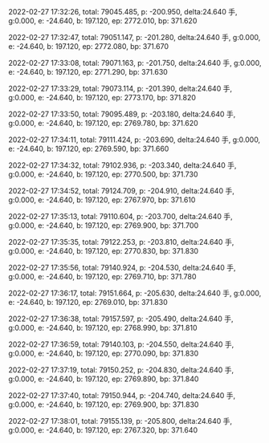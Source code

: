 2022-02-27 17:32:26, total: 79045.485, p: -200.950, delta:24.640 手, g:0.000, e: -24.640, b: 197.120, ep: 2772.010, bp: 371.620

2022-02-27 17:32:47, total: 79051.147, p: -201.280, delta:24.640 手, g:0.000, e: -24.640, b: 197.120, ep: 2772.080, bp: 371.670

2022-02-27 17:33:08, total: 79071.163, p: -201.750, delta:24.640 手, g:0.000, e: -24.640, b: 197.120, ep: 2771.290, bp: 371.630

2022-02-27 17:33:29, total: 79073.114, p: -201.390, delta:24.640 手, g:0.000, e: -24.640, b: 197.120, ep: 2773.170, bp: 371.820

2022-02-27 17:33:50, total: 79095.489, p: -203.180, delta:24.640 手, g:0.000, e: -24.640, b: 197.120, ep: 2769.780, bp: 371.620

2022-02-27 17:34:11, total: 79111.424, p: -203.690, delta:24.640 手, g:0.000, e: -24.640, b: 197.120, ep: 2769.590, bp: 371.660

2022-02-27 17:34:32, total: 79102.936, p: -203.340, delta:24.640 手, g:0.000, e: -24.640, b: 197.120, ep: 2770.500, bp: 371.730

2022-02-27 17:34:52, total: 79124.709, p: -204.910, delta:24.640 手, g:0.000, e: -24.640, b: 197.120, ep: 2767.970, bp: 371.610

2022-02-27 17:35:13, total: 79110.604, p: -203.700, delta:24.640 手, g:0.000, e: -24.640, b: 197.120, ep: 2769.900, bp: 371.700

2022-02-27 17:35:35, total: 79122.253, p: -203.810, delta:24.640 手, g:0.000, e: -24.640, b: 197.120, ep: 2770.830, bp: 371.830

2022-02-27 17:35:56, total: 79140.924, p: -204.530, delta:24.640 手, g:0.000, e: -24.640, b: 197.120, ep: 2769.710, bp: 371.780

2022-02-27 17:36:17, total: 79151.664, p: -205.630, delta:24.640 手, g:0.000, e: -24.640, b: 197.120, ep: 2769.010, bp: 371.830

2022-02-27 17:36:38, total: 79157.597, p: -205.490, delta:24.640 手, g:0.000, e: -24.640, b: 197.120, ep: 2768.990, bp: 371.810

2022-02-27 17:36:59, total: 79140.103, p: -204.550, delta:24.640 手, g:0.000, e: -24.640, b: 197.120, ep: 2770.090, bp: 371.830

2022-02-27 17:37:19, total: 79150.252, p: -204.830, delta:24.640 手, g:0.000, e: -24.640, b: 197.120, ep: 2769.890, bp: 371.840

2022-02-27 17:37:40, total: 79150.944, p: -204.740, delta:24.640 手, g:0.000, e: -24.640, b: 197.120, ep: 2769.900, bp: 371.830

2022-02-27 17:38:01, total: 79155.139, p: -205.800, delta:24.640 手, g:0.000, e: -24.640, b: 197.120, ep: 2767.320, bp: 371.640